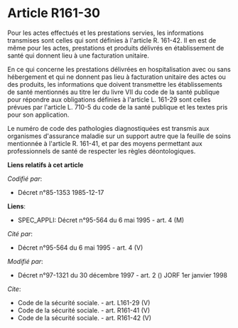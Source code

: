 # Article R161-30

Pour les actes effectués et les prestations servies, les informations transmises sont celles qui sont définies à l'article R.
161-42. Il en est de même pour les actes, prestations et produits délivrés en établissement de santé qui donnent lieu à une
facturation unitaire.

En ce qui concerne les prestations délivrées en hospitalisation avec ou sans hébergement et qui ne donnent pas lieu à
facturation unitaire des actes ou des produits, les informations que doivent transmettre les établissements de santé
mentionnés au titre Ier du livre VII du code de la santé publique pour répondre aux obligations définies à l'article L.
161-29 sont celles prévues par l'article L. 710-5 du code de la santé publique et les textes pris pour son application.

Le numéro de code des pathologies diagnostiquées est transmis aux organismes d'assurance maladie sur un support autre que la
feuille de soins mentionnée à l'article R. 161-41, et par des moyens permettant aux professionnels de santé de respecter les
règles déontologiques.

**Liens relatifs à cet article**

_Codifié par_:

  - Décret n°85-1353 1985-12-17

**Liens**:

  - SPEC_APPLI: Décret n°95-564 du 6 mai 1995 - art. 4 (M)

_Cité par_:

  - Décret n°95-564 du 6 mai 1995 - art. 4 (V)

_Modifié par_:

  - Décret n°97-1321 du 30 décembre 1997 - art. 2 () JORF 1er janvier 1998

_Cite_:

  - Code de la sécurité sociale. - art. L161-29 (V)
  - Code de la sécurité sociale. - art. R161-41 (V)
  - Code de la sécurité sociale. - art. R161-42 (V)
